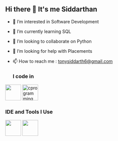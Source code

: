## Hi there 👋 It's me Siddarthan

- 👀 I’m interested in Software Development
- 🌱 I’m currently learning SQL
- 💞️ I’m looking to collaborate on Python
- 🤔 I’m looking for help with Placements 
- 📫 How to reach me : tonysiddarth6@gmail.com 
  
  

  ### I code in
<img height="50" width="50" src="https://img.icons8.com/color/48/000000/python.png" />  <img width="50" height="50" src="https://img.icons8.com/fluency/48/c-programming.png" alt="cprogramming"/>


### IDE and Tools I Use
<img height="50" width="50" src="https://img.icons8.com/color/48/000000/visual-studio-code-2019.png"/> <img height="50" width="50" src="https://img.icons8.com/color/48/000000/pycharm.png"/>

<!---
tonysiddarth/tonysiddarth is a ✨ special ✨ repository because its `README.md` (this file) appears on your GitHub profile.
You can click the Preview link to take a look at your changes.
--->
